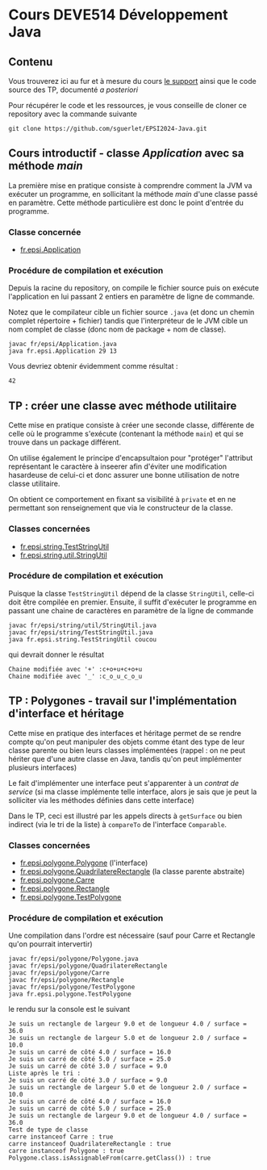 # Cours DEVE514 Développement Java

## Contenu
Vous trouverez ici au fur et à mesure du cours [le support](Java%20-%20les%20fondamentaux%202023-2024.pdf) ainsi que le code source des TP, documenté _a posteriori_

Pour récupérer le code et les ressources, je vous conseille de cloner ce repository avec la commande suivante

```
git clone https://github.com/sguerlet/EPSI2024-Java.git
``` 

## Cours introductif - classe _Application_ avec sa méthode _main_

La première mise en pratique consiste à comprendre comment la JVM va exécuter un programme, en sollicitant la méthode _main_ d'une classe passé en paramètre. Cette méthode particulière est donc le point d'entrée du programme.

### Classe concernée
- [fr.epsi.Application](fr/epsi/Application.java)

###  Procédure de compilation et exécution
Depuis la racine du repository, on compile le fichier source puis on exécute l'application en lui passant 2 entiers en paramètre de ligne de commande.

Notez que le compilateur cible un fichier source `.java` (et donc un chemin complet répertoire + fichier) tandis que l'interpréteur de le JVM cible un nom complet de classe (donc nom de package + nom de classe).
```
javac fr/epsi/Application.java
java fr.epsi.Application 29 13
```
Vous devriez obtenir évidemment comme résultat :

```
42
```

## TP : créer une classe avec méthode utilitaire

Cette mise en pratique consiste à créer une seconde classe, différente de celle où le programme s'exécute (contenant la méthode `main`) et qui se trouve dans un package différent.

On utilise également le principe d'encapsultaion pour "protéger" l'attribut représentant le caractère à inseerer afin d'éviter une modification hasardeuse de celui-ci et donc assurer une bonne utilisation de notre classe utilitaire.

On obtient ce comportement en fixant sa visibilité à `private` et en ne permettant son renseignement que via le constructeur de la classe.

### Classes concernées
- [fr.epsi.string.TestStringUtil](fr/epsi/string/TestStringUtil.java)
- [fr.epsi.string.util.StringUtil](fr/epsi/string/util/StringUtil.java)

###  Procédure de compilation et exécution

Puisque la classe `TestStringUtil` dépend de la classe `StringUtil`, celle-ci doit être compilée en premier. Ensuite, il suffit d'exécuter le programme en passant une chaine de caractères en paramètre de la ligne de commande

```
javac fr/epsi/string/util/StringUtil.java
javac fr/epsi/string/TestStringUtil.java
java fr.epsi.string.TestStringUtil coucou
```

qui devrait donner le résultat

```
Chaine modifiée avec '+' :c+o+u+c+o+u
Chaine modifiée avec '_' :c_o_u_c_o_u
```

## TP : Polygones - travail sur l'implémentation d'interface et héritage

Cette mise en pratique des interfaces et héritage permet de se rendre compte qu'on peut manipuler des objets comme étant des type de leur classe parente ou bien leurs classes implémentées (rappel : on ne peut hériter que d'une autre classe en Java, tandis qu'on peut implémenter plusieurs interfaces)

Le fait d'implémenter une interface peut s'apparenter à un _contrat de service_ (si ma classe implémente telle interface, alors je sais que je peut la solliciter via les méthodes définies dans cette interface)

Dans le TP, ceci est illustré par les appels directs à `getSurface` ou bien indirect (via le tri de la liste) à `compareTo` de l'interface `Comparable`.

### Classes concernées
- [fr.epsi.polygone.Polygone](fr/epsi/polygone/Polygone.java) (l'interface)
- [fr.epsi.polygone.QuadrilatereRectangle](fr/epsi/polygone/QuadrilatereRectangle.java) (la classe parente abstraite)
- [fr.epsi.polygone.Carre](fr/epsi/polygone/Carre.java)
- [fr.epsi.polygone.Rectangle](fr/epsi/polygone/Rectangle.java)
- [fr.epsi.polygone.TestPolygone](fr/epsi/polygone/TestPolygone.java)

###  Procédure de compilation et exécution

Une compilation dans l'ordre est nécessaire (sauf pour Carre et Rectangle qu'on pourrait intervertir)

```
javac fr/epsi/polygone/Polygone.java
javac fr/epsi/polygone/QuadrilatereRectangle
javac fr/epsi/polygone/Carre
javac fr/epsi/polygone/Rectangle
javac fr/epsi/polygone/TestPolygone
java fr.epsi.polygone.TestPolygone
```

le rendu sur la console est le suivant

```
Je suis un rectangle de largeur 9.0 et de longueur 4.0 / surface = 36.0
Je suis un rectangle de largeur 5.0 et de longueur 2.0 / surface = 10.0
Je suis un carré de côté 4.0 / surface = 16.0
Je suis un carré de côté 5.0 / surface = 25.0
Je suis un carré de côté 3.0 / surface = 9.0
Liste après le tri :
Je suis un carré de côté 3.0 / surface = 9.0
Je suis un rectangle de largeur 5.0 et de longueur 2.0 / surface = 10.0
Je suis un carré de côté 4.0 / surface = 16.0
Je suis un carré de côté 5.0 / surface = 25.0
Je suis un rectangle de largeur 9.0 et de longueur 4.0 / surface = 36.0
Test de type de classe
carre instanceof Carre : true
carre instanceof QuadrilatereRectangle : true
carre instanceof Polygone : true
Polygone.class.isAssignableFrom(carre.getClass()) : true
```
